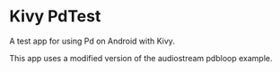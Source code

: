 Kivy PdTest
===========

A test app for using Pd on Android with Kivy.

This app uses a modified version of the audiostream pdbloop example.

